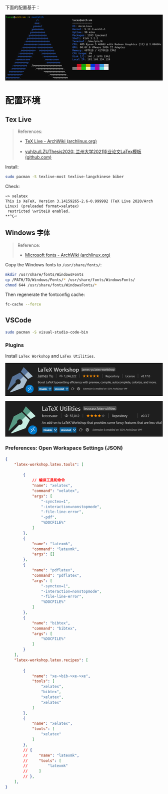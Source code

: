 下面的配置基于：

![image-20210510133519915](README.assets/image-20210510133519915.png)







# 配置环境

## Tex Live

> References:
>
> - [TeX Live - ArchWiki (archlinux.org)](https://wiki.archlinux.org/title/TeX_Live)
>
> - [yuhlzu/LZUThesis2020: 兰州大学2021毕业论文LaTex模板 (github.com)](https://github.com/yuhlzu/LZUThesis2020)



Install:

```bash
sudo pacman -S texlive-most texlive-langchinese biber
```

Check:

```
~> xelatex
This is XeTeX, Version 3.14159265-2.6-0.999992 (TeX Live 2020/Arch Linux) (preloaded format=xelatex)
 restricted \write18 enabled.
**^C⏎
```





## Windows 字体

> Reference: 
>
> - [Microsoft fonts - ArchWiki (archlinux.org)](https://wiki.archlinux.org/title/Microsoft_fonts)



Copy the Windows fonts to `/usr/share/fonts/`:

```bash
mkdir /usr/share/fonts/WindowsFonts
cp /PATH/TO/Windows/Fonts/* /usr/share/fonts/WindowsFonts/
chmod 644 /usr/share/fonts/WindowsFonts/*
```



Then regenerate the fontconfig cache:

```bash
fc-cache --force
```





## VSCode

```bash
sudo pacman -S visual-studio-code-bin
```



### Plugins

Install `LaTex Workshop` and `LaTex Utilities`.

![image-20210510135346528](README.assets/image-20210510135346528.png)

![image-20210510135335609](README.assets/image-20210510135335609.png)





### Preferences: Open Workspace Settings (JSON)

```json
{
    "latex-workshop.latex.tools": [

        {
            // 编译工具和命令
            "name": "xelatex",
            "command": "xelatex",
            "args": [
                "-synctex=1",
                "-interaction=nonstopmode",
                "-file-line-error",
                "-pdf",
                "%DOCFILE%"
            ]
        },
        {
            "name": "latexmk",
            "command": "latexmk",
            "args": []
        },
        {
            "name": "pdflatex",
            "command": "pdflatex",
            "args": [
                "-synctex=1",
                "-interaction=nonstopmode",
                "-file-line-error",
                "%DOCFILE%"
            ]
        },
        {
            "name": "bibtex",
            "command": "bibtex",
            "args": [
                "%DOCFILE%"
            ]
        }
    ],
    "latex-workshop.latex.recipes": [
   
        {
            "name": "xe->bib->xe->xe",
            "tools": [
                "xelatex",
                "bibtex",
                "xelatex",
                "xelatex"
            ]
        },
        {
            "name": "xelatex",
            "tools": [
                "xelatex"
            ]
        },
        // {
        //     "name": "latexmk",
        //     "tools": [
        //         "latexmk"
        //     ]
        // },
    ],
}
```

